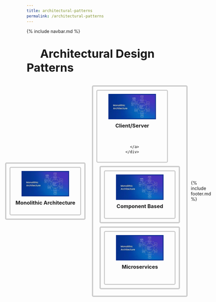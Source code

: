 ```yaml
---
title: architectural-patterns
permalink: /architectural-patterns
---
```


{% include navbar.md %}

<style>
  .button-container {
    display: flex;
    justify-content: center;
    align-items: center;
    padding-bottom: 50px;
  }

  .button a {
    text-decoration: none;
  }
  .button {
    margin: 10px;
    text-align: center;
    border: 4px solid #ccc;
    padding: 10px;
    border-radius: 5px;
  }

  .button img {
    width: 150px; /* Adjust as needed */
    height: auto;
    display: block;
    margin: 0 auto;
  }

  .button h3 {
    margin-top: 10px;
  }

  .box {
    border: 3px solid #ccc;
    padding: 10px;
    border-radius: 5px;
    width: 200px; /* Adjust as needed */
    text-align: center;
  }
   h1 {
      font-size: 36px; /* Increase font size */
      text-align: left; /* Center align the text */
      margin-top: 40px; /* Add some top margin */
    }
</style>

<h1>&nbsp;&nbsp;&nbsp;&nbsp;&nbsp;Architectural Design Patterns</h1>
<div class="button-container">
  <div class="button">
    <div class="box">
      <a href="/architectural-styles/monolith/">
        <img src="/pictures/monolithicarchitecture.jpg" alt="Picture 1">
        <h3>Monolithic Architecture</h3>
      </a>
    </div>
  </div>
    <div class="button">
    <div class="box">
      <a href="/architectural-styles/client-server">
        <img src="/pictures/monolithicarchitecture.jpg" alt="Picture 1">
        <h3>Client/Server</h3>
        &nbsp;
        
      </a>
    </div>
  </div>
    <div class="button">
    <div class="box">
      <a href="/page1.html">
        <img src="/pictures/monolithicarchitecture.jpg" alt="Picture 1">
        <h3>Component Based</h3>
      </a>
    </div>
  </div>

  <div class="button">
    <div class="box">
      <a href="/page1.html">
        <img src="/pictures/monolithicarchitecture.jpg" alt="Picture 1">
        <h3>Microservices</h3>
        &nbsp;
      </a>
    </div>
  </div>

  <!-- Add more buttons similarly -->
</div>
{% include footer.md %}
